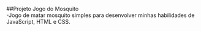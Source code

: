 ##Projeto Jogo do Mosquito <br>
-Jogo de matar mosquito simples para desenvolver minhas habilidades de JavaScript, HTML e CSS.
